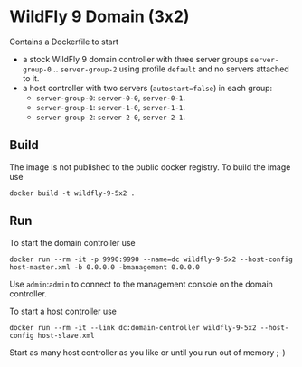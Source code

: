 # WildFly 9 Domain (3x2)

Contains a Dockerfile to start 
 
- a stock WildFly 9 domain controller with three server groups `server-group-0` .. `server-group-2` using profile `default` and no servers attached to it.
- a host controller with two servers (`autostart=false`) in each group: 
    - `server-group-0`: `server-0-0`, `server-0-1`.
    - `server-group-1`: `server-1-0`, `server-1-1`.
    - `server-group-2`: `server-2-0`, `server-2-1`.

## Build

The image is not published to the public docker registry. To build the image use
 
    docker build -t wildfly-9-5x2 .

## Run

To start the domain controller use 

    docker run --rm -it -p 9990:9990 --name=dc wildfly-9-5x2 --host-config host-master.xml -b 0.0.0.0 -bmanagement 0.0.0.0
    
Use `admin`:`admin` to connect to the management console on the domain controller. 
    
To start a host controller use

    docker run --rm -it --link dc:domain-controller wildfly-9-5x2 --host-config host-slave.xml

Start as many host controller as you like or until you run out of memory ;-)
